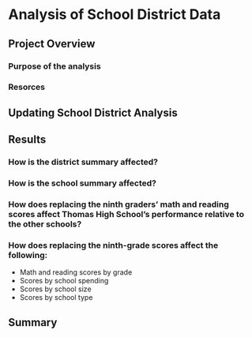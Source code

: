 # Analysis of School District Data
## Project Overview
### Purpose of the analysis
### Resorces
## Updating School District Analysis
## Results
### How is the district summary affected?
### How is the school summary affected?
### How does replacing the ninth graders’ math and reading scores affect Thomas High School’s performance relative to the other schools?
### How does replacing the ninth-grade scores affect the following:
+ Math and reading scores by grade
+ Scores by school spending
+ Scores by school size
+ Scores by school type

## Summary
